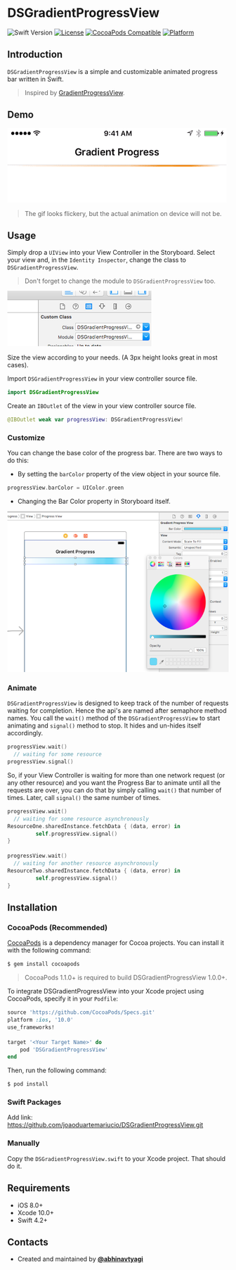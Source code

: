 # DSGradientProgressView

![Swift Version](https://img.shields.io/badge/swift-4.2-green.svg)
[![License](https://img.shields.io/badge/license-Apache%202.0-blue.svg)](LICENSE)
[![CocoaPods Compatible](https://img.shields.io/cocoapods/v/DSGradientProgressView.svg)](http://cocoapods.org/pods/DSGradientProgressView)
[![Platform](https://img.shields.io/cocoapods/p/DSGradientProgressView.svg)](http://cocoapods.org/pods/DSGradientProgressView)

## Introduction
`DSGradientProgressView` is a simple and customizable animated progress bar written in Swift.
>Inspired by [GradientProgressView](https://github.com/nrj/GradientProgressView).

## Demo
![Demo gif](https://github.com/DholStudio/DSGradientProgressView/raw/master/animation.gif)
>The gif looks flickery, but the actual animation on device will not be.

## Usage
Simply drop a `UIView` into your View Controller in the Storyboard. Select your view and, in the `Identity Inspector`, change the class to `DSGradientProgressView`. 
>Don't forget to change the module to `DSGradientProgressView` too.

![Demo set class](https://github.com/DholStudio/DSGradientProgressView/raw/master/set_class.png)

Size the view according to your needs. (A 3px height looks great in most cases).

Import `DSGradientProgressView` in your view controller source file.
```swift 
import DSGradientProgressView
```
Create an `IBOutlet` of the view in your view controller source file.
```swift 
@IBOutlet weak var progressView: DSGradientProgressView!
```
### Customize
You can change the base color of the progress bar. There are two ways to do this:

- By setting the `barColor` property of the view object in your source file.
```swift
progressView.barColor = UIColor.green
```
+ Changing the Bar Color property in Storyboard itself.

![Demo color picker](https://github.com/DholStudio/DSGradientProgressView/raw/master/color_picker.png)

### Animate
`DSGradientProgressView` is designed to keep track of the number of requests waiting for completion. Hence the api's are named after semaphore method names. You call the `wait()` method of the `DSGradientProgressView` to start animating and `signal()` method to stop. It hides and un-hides itself accordingly.

```swift
progressView.wait()
  // waiting for some resource
progressView.signal()
```

So, if your View Controller is waiting for more than one network request (or any other resource) and you want the Progress Bar to animate until all the requests are over, you can do that by simply calling `wait()` that number of times. Later, call `signal()` the same number of times.

```swift
progressView.wait()
  // waiting for some resource asynchronously
ResourceOne.sharedInstance.fetchData { (data, error) in
         self.progressView.signal()
}

progressView.wait()
  // waiting for another resource asynchronously
ResourceTwo.sharedInstance.fetchData { (data, error) in
         self.progressView.signal()
}

```

## Installation

### CocoaPods (Recommended)

[CocoaPods](http://cocoapods.org) is a dependency manager for Cocoa projects. You can install it with the following command:

```bash
$ gem install cocoapods
```

> CocoaPods 1.1.0+ is required to build DSGradientProgressView 1.0.0+.

To integrate DSGradientProgressView into your Xcode project using CocoaPods, specify it in your `Podfile`:

```ruby
source 'https://github.com/CocoaPods/Specs.git'
platform :ios, '10.0'
use_frameworks!

target '<Your Target Name>' do
    pod 'DSGradientProgressView'
end
```

Then, run the following command:

```bash
$ pod install
```

### Swift Packages

Add link: https://github.com/joaoduartemariucio/DSGradientProgressView.git

### Manually

Copy the `DSGradientProgressView.swift` to your Xcode project. That should do it.

## Requirements

- iOS 8.0+
- Xcode 10.0+
- Swift 4.2+

## Contacts

* Created and maintained by [**@abhinavtyagi**](https://twitter.com/abhinavtyagi)

